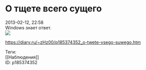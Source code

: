 О тщете всего сущего
=====================

   
 2013-02-12, 22:58   
  Windows знает ответ.   
  ![](http://i051.radikal.ru/1302/0a/68b64c93a9ea.png)    
    
 <https://diary.ru/~zHz00/p185374352_o-twete-vsego-suwego.htm>   
   
 Теги:   
 [[Наблюдения]]   
 ID: p185374352